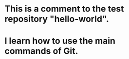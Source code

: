 # This is a comment to the test repository "hello-world". 
# I learn how to use the main commands of Git.
